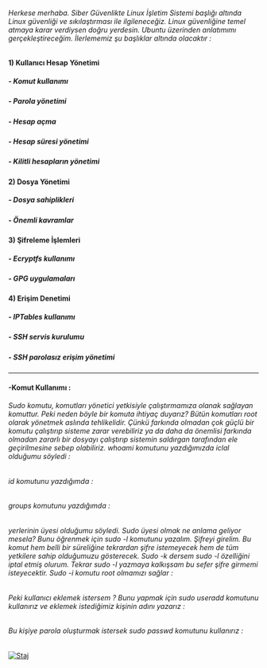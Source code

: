 ###### Herkese merhaba. Siber Güvenlikte Linux İşletim Sistemi başlığı altında Linux güvenliği ve sıkılaştırması ile ilgileneceğiz. Linux güvenliğine temel atmaya karar verdiysen doğru yerdesin. Ubuntu üzerinden anlatımımı gerçekleştireceğim. İlerlememiz şu başlıklar altında olacaktır : 

#### 1) Kullanıcı Hesap Yönetimi

##### - Komut kullanımı
##### - Parola yönetimi
##### - Hesap açma
##### - Hesap süresi yönetimi
##### - Kilitli hesapların yönetimi

#### 2) Dosya Yönetimi

##### - Dosya sahiplikleri
##### - Önemli kavramlar

#### 3) Şifreleme İşlemleri

##### - Ecryptfs kullanımı
##### - GPG uygulamaları

#### 4) Erişim Denetimi

##### - IPTables kullanımı
##### - SSH servis kurulumu
##### - SSH parolasız erişim yönetimi

----------------------------------------------------------------------------------------------------------------------------------------------------------------------
#### -Komut Kullanımı :

###### Sudo komutu, komutları yönetici yetkisiyle çalıştırmamıza olanak sağlayan komuttur. Peki neden böyle bir komuta ihtiyaç duyarız? Bütün komutları root olarak yönetmek aslında tehlikelidir. Çünkü farkında olmadan çok güçlü bir komutu çalıştırıp sisteme zarar verebiliriz ya da daha da önemlisi farkında olmadan zararlı bir dosyayı çalıştırıp sistemin saldırgan tarafından ele geçirilmesine sebep olabiliriz. whoami komutunu yazdığımızda iclal olduğumu söyledi : 

###### id komutunu yazdığımda :


###### groups komutunu yazdığımda :

###### yerlerinin üyesi olduğumu söyledi. Sudo üyesi olmak ne anlama geliyor mesela? Bunu öğrenmek için sudo -l komutunu yazalım. Şifreyi girelim. Bu komut hem belli bir süreliğine tekrardan şifre istemeyecek hem de tüm yetkilere sahip olduğumuzu gösterecek. Sudo -k dersem sudo -l özelliğini iptal etmiş olurum. Tekrar sudo -l yazmaya kalkışsam bu sefer şifre girmemi isteyecektir. Sudo -i komutu root olmamızı sağlar : 

###### Peki kullanıcı eklemek istersem ? Bunu yapmak için sudo useradd komutunu kullanırız ve eklemek istediğimiz kişinin adını yazarız :

###### Bu kişiye parola oluşturmak istersek sudo passwd komutunu kullanırız : 

[![Staj](https://user-images.githubusercontent.com/97543719/225608457-cc26636d-31c3-4e57-aed8-a3ce2d80e1a2.png)
](http://url/to/img.png)


